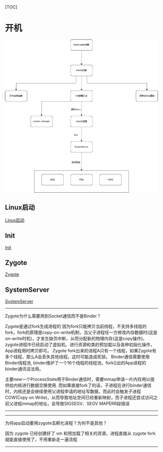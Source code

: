[TOC]


# 开机

![](Android开机流程.drawio.png)


## Linux启动
[Linux启动](../kernel/Linux启动.md)


## Init
[Init](Init.md)


## Zygote
[Zygote](Zygote.md)


## SystemServer
[SystemServer](SystemServer.md)




-----------------------------------------------------------------------
Zygote为什么需要用到Socket通信而不是Binder？

Zygote是通过fork生成进程的
因为fork只能拷贝当前线程，不支持多线程的fork，fork的原理是copy-on-write机制，当父子进程任一方修改内存数据时(这是on-write时机)，才发生缺页中断，从而分配新的物理内存(这是copy操作)。
zygote进程中已经启动了虚拟机、进行资源和类的预加载以及各种初始化操作，App进程用时拷贝即可。
Zygote fork出来的进程A只有一个线程，如果Zygote有多个线程，那么A会丢失其他线程。这时可能造成死锁。
Binder通信需要使用Binder线程池, binder维护了一个16个线程的线程池，fork()出的App进程的binder通讯没法用。

主要new一个ProcessState用于Binder通信时，需要mmap申请一片内存用以提供给内核进行数据交换使用.
而如果直接fork了的话，子进程在进行binder通信时，内核还是会继续使用父进程申请的地址写数据，而此时会触发子进程COW(Copy on Write)，从而导致地址空间已经重新映射，而子进程还尝试访问之前父进程mmap的地址，会导致SIGSEGV、SEGV MAPERR段错误

-----------------------------------------------------------------------

-----------------------------------------------------------------------
为何app启动要用zygote去孵化进程？为何不是其他？

因为 zygote 已经创建好了 vm 和预加载了相关的资源，进程直接从 zygote fork 就能直接使用了，不用重新走一遍流程

-----------------------------------------------------------------------







